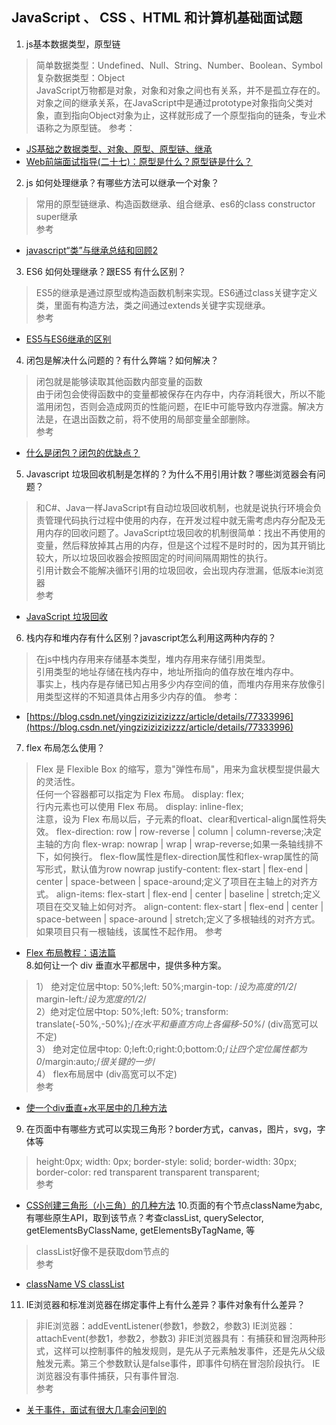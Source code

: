 ##  JavaScript 、 CSS 、HTML 和计算机基础面试题
1. js基本数据类型，原型链
> 简单数据类型：Undefined、Null、String、Number、Boolean、Symbol  
复杂数据类型：Object  
JavaScript万物都是对象，对象和对象之间也有关系，并不是孤立存在的。对象之间的继承关系，在JavaScript中是通过prototype对象指向父类对象，直到指向Object对象为止，这样就形成了一个原型指向的链条，专业术语称之为原型链。
参考：  
  +  [JS基础之数据类型、对象、原型、原型链、继承](https://segmentfault.com/a/1190000014715515)  
  +  [Web前端面试指导(二十七)：原型是什么？原型链是什么？](https://blog.csdn.net/lxcao/article/details/52743088)
2. js 如何处理继承？有哪些方法可以继承一个对象？
> 常用的原型链继承、构造函数继承、组合继承、es6的class constructor super继承  
参考
  +  [javascript“类”与继承总结和回顾2](https://www.haorooms.com/post/js_jc_lei2)  
3. ES6 如何处理继承？跟ES5 有什么区别？
> ES5的继承是通过原型或构造函数机制来实现。ES6通过class关键字定义类，里面有构造方法，类之间通过extends关键字实现继承。  
参考
  +  [ES5与ES6继承的区别](https://blog.csdn.net/shuidinaozhongyan/article/details/71641636)  
4. 闭包是解决什么问题的？有什么弊端？如何解决？
> 闭包就是能够读取其他函数内部变量的函数  
由于闭包会使得函数中的变量都被保存在内存中，内存消耗很大，所以不能滥用闭包，否则会造成网页的性能问题，在IE中可能导致内存泄露。解决方法是，在退出函数之前，将不使用的局部变量全部删除。  
参考
  +  [什么是闭包？闭包的优缺点？](https://www.cnblogs.com/cxying93/p/6103375.html)  
5. Javascript 垃圾回收机制是怎样的？为什么不用引用计数？哪些浏览器会有问题？
> 和C#、Java一样JavaScript有自动垃圾回收机制，也就是说执行环境会负责管理代码执行过程中使用的内存，在开发过程中就无需考虑内存分配及无用内存的回收问题了。JavaScript垃圾回收的机制很简单：找出不再使用的变量，然后释放掉其占用的内存，但是这个过程不是时时的，因为其开销比较大，所以垃圾回收器会按照固定的时间间隔周期性的执行。  
引用计数会不能解决循环引用的垃圾回收，会出现内存泄漏，低版本ie浏览器  
参考
   + [JavaScript 垃圾回收](https://www.cnblogs.com/dolphinX/p/3348468.html) 
6. 栈内存和堆内存有什么区别？javascript怎么利用这两种内存的？
> 在js中栈内存用来存储基本类型，堆内存用来存储引用类型。  
引用类型的地址存储在栈内存中，地址所指向的值存放在堆内存中。  
事实上，栈内存是存储已知占用多少内存空间的值，而堆内存用来存放像引用类型这样的不知道具体占用多少内存的值。
参考：
  + [https://blog.csdn.net/yingzizizizizizzz/article/details/77333996](https://blog.csdn.net/yingzizizizizizzz/article/details/77333996) 
7. flex 布局怎么使用？  
> Flex 是 Flexible Box 的缩写，意为"弹性布局"，用来为盒状模型提供最大的灵活性。  
任何一个容器都可以指定为 Flex 布局。 display: flex;  
行内元素也可以使用 Flex 布局。 display: inline-flex;  
注意，设为 Flex 布局以后，子元素的float、clear和vertical-align属性将失效。
flex-direction: row | row-reverse | column | column-reverse;决定主轴的方向
flex-wrap: nowrap | wrap | wrap-reverse;如果一条轴线排不下，如何换行。
flex-flow属性是flex-direction属性和flex-wrap属性的简写形式，默认值为row nowrap
justify-content: flex-start | flex-end | center | space-between | space-around;定义了项目在主轴上的对齐方式。
align-items: flex-start | flex-end | center | baseline | stretch;定义项目在交叉轴上如何对齐。
align-content: flex-start | flex-end | center | space-between | space-around | stretch;定义了多根轴线的对齐方式。如果项目只有一根轴线，该属性不起作用。
参考
  + [Flex 布局教程：语法篇](http://www.ruanyifeng.com/blog/2015/07/flex-grammar.html)  
8.如何让一个 div 垂直水平都居中，提供多种方案。  
> 1） 绝对定位居中top: 50%;left: 50%;margin-top: /*设为高度的1/2*/ margin-left:/*设为宽度的1/2*/  
 2）绝对定位居中top: 50%;left: 50%; transform: translate(-50%,-50%);/*在水平和垂直方向上各偏移-50%*/  (div高宽可以不定)  
 3） 绝对定位居中top: 0;left:0;right:0;bottom:0;/*让四个定位属性都为0*/margin:auto;/*很关键的一步*/  
 4） flex布局居中 (div高宽可以不定)  
 参考
   + [使一个div垂直+水平居中的几种方法](https://segmentfault.com/a/1190000006184170)
 9. 在页面中有哪些方式可以实现三角形？border方式，canvas，图片，svg，字体等
 > height:0px;
    width: 0px;
    border-style: solid;
    border-width: 30px;
    border-color: red transparent transparent transparent;  
  参考
  + [CSS创建三角形（小三角）的几种方法](https://blog.csdn.net/MOONCOM/article/details/69466942)
  10.页面的有个节点className为abc, 有哪些原生API，取到该节点？考查classList, querySelector, getElementsByClassName, getElementsByTagName, 等
  > classList好像不是获取dom节点的  
  参考
  + [className VS classList](http://wusiqing.com/?p=401) 
  11. IE浏览器和标准浏览器在绑定事件上有什么差异？事件对象有什么差异？
  > 非IE浏览器：addEventListener(参数1，参数2，参数3)
IE浏览器：attachEvent(参数1，参数2，参数3)
非IE浏览器具有：有捕获和冒泡两种形式，这样可以控制事件的触发规则，是先从子元素触发事件，还是先从父级触发元素。第三个参数默认是false事件，即事件句柄在冒泡阶段执行。
IE浏览器没有事件捕获，只有事件冒泡.  
参考 
+ [关于事件，面试有很大几率会问到的](https://www.jianshu.com/p/88b714fc61bf)

